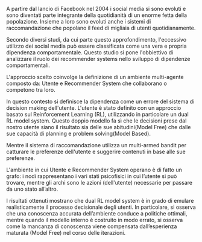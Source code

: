 A partire dal lancio di Facebook nel 2004 i social media si sono evoluti e sono diventati parte integrante della quotidianità di un enorme fetta della popolazione.
Insieme a loro sono evoluti anche i sistemi di raccomandazione che popolano il feed di migliaia di utenti quotidianamente.

Secondo diversi studi, da cui parte questo approfondimento, l'eccessivo utilizzo dei social media può essere classificata come una vera e propria dipendenza comportamentale. Questo studio si pone l'obbiettivo di analizzare il ruolo dei recommender systems nello sviluppo di dipendenze comportamentali.

L'approccio scelto coinvolge la definizione di un ambiente multi-agente composto da: Utente e Recommender System che collaborano o competono tra loro.

In questo contesto si definisce la dipendenza come un errore del sistema di decision making dell'utente. 
L'utente è stato definito con un approccio basato sul Reinforcement Learning (RL), utilizzando in particolare un dual RL model system.
Questo doppio modello fa sì che le decisioni prese dal nostro utente siano il risultato sia delle sue abitudini(Model Free) che 
dalle sue capacità di planning e problem solving(Model Based).

Mentre il sistema di raccomandazione utilizza un multi-armed bandit per catturare le preferenze dell'utente e suggerire contenuti in base alle sue preferenze. 

L'ambiente in cui Utente e Recommender System operano è di fatto un grafo: i nodi rappresentano i vari stati psicofisici in cui l’utente si può trovare, mentre gli archi sono le azioni (dell'utente) necessarie per passare da uno stato all’altro. 

I risultati ottenuti mostrano che dual RL model system è in grado di emulare realisticamente il processo decisionale degli utenti. In particolare, si osserva che una conoscenza accurata dell’ambiente conduce a politiche ottimali, mentre quando il modello interno è costruito in modo errato, si osserva come la mancanza di conoscenza viene compensata dall’esperienza maturata (Model Free) nel corso delle iterazioni. 
